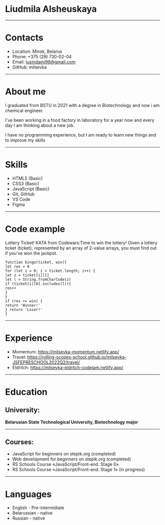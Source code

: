 # Liudmila Alsheuskaya

***

# Contacts
* Location: Minsk, Belarus
* Phone: +375 (29) 730-02-04
* Email: lusindami99@gmail.com
* GitHub: milsevka

***

# About me
I graduated from BSTU in 2021 with a degree in Biotechnology and now i am chemical engineer.

I've been working in a food factory in laboratory for a year now and every day I am thinking about a new job.

I have no programming experience, but I am ready to learn new things and to improve my skills

***

# Skills

* HTML5 (Basic)
* CSS3 (Basic)
* JavaScript (Basic)
* Git, GitHub
* VS Code
* Figma

***

# Code example
Lottery Ticket! KATA from Codewars:Time to win the lottery!
Given a lottery ticket (ticket), represented by an array of 2-value arrays, you must find out if you've won the jackpot.

    function bingo(ticket, win){
    let res = 0
    for (let i = 0; i < ticket.length; i++) {
    let z = ticket[i][1]  
    let l = String.fromCharCode(z)
    if (ticket[i][0].includes(l)){
    res++ 
    }
    }
    if (res >= win) {
    return 'Winner!'
    } return 'Loser!'
    }
    
***

# Experience
* Momentum: https://milsevka-momentum.netlify.app/
* Travel: https://rolling-scopes-school.github.io/milsevka-JSFEPRESCHOOL2022Q2/travel/
* Eldritch: https://milsevka-eldritch-codejam.netlify.app/
***

# Education

## University: 
**Belarusian State Technological University, Biotechnology major**

***

## Courses:
* JavaScript for beginners on stepik.org (completed)
* Web development for beginners on stepik.org (completed)
* RS Schools Course «JavaScript/Front-end. Stage 0» 
* RS Schools Course «JavaScript/Front-end. Stage 1» (in progress)

***

# Languages
* English - Pre-intermidiate
* Belarussian - native
* Russian - native
